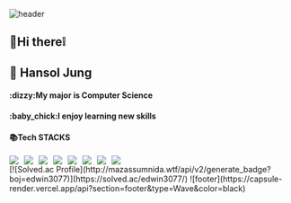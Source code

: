 
![header](https://capsule-render.vercel.app/api?section=header&type=Wave&color=black)
<a><h2>:feet:Hi there:grey_exclamation:</h2></a>
<h2>💬 Hansol Jung</h2>
<h4>:dizzy:My major is Computer Science</h4>
<h4>:baby_chick:I enjoy learning new skills</h4>
<h4>📚Tech STACKS</h4>
<div style="display: flex; gap: 10px;">
  <img src="https://img.shields.io/badge/java-007396?style=for-the-badge&logo=java&logoColor=white">
  <img src="https://img.shields.io/badge/python-3776AB?style=for-the-badge&logo=python&logoColor=white">
  <img src="https://img.shields.io/badge/html5-E34F26?style=for-the-badge&logo=html5&logoColor=white">
  <img src="https://img.shields.io/badge/css-1572B6?style=for-the-badge&logo=css3&logoColor=white">
  <img src="https://img.shields.io/badge/javascript-F7DF1E?style=for-the-badge&logo=javascript&logoColor=black">
  <img src="https://img.shields.io/badge/react-61DAFB?style=for-the-badge&logo=react&logoColor=black">
  <img src="https://img.shields.io/badge/node.js-339933?style=for-the-badge&logo=node.js&logoColor=white">
  <img src="https://img.shields.io/badge/React Native-61DAFB?style=for-the-badge&logo=React&logoColor=black">
</div>
[![Solved.ac Profile](http://mazassumnida.wtf/api/v2/generate_badge?boj=edwin3077)](https://solved.ac/edwin3077/)
![footer](https://capsule-render.vercel.app/api?section=footer&type=Wave&color=black)

<!--
**Jhsol3077/Jhsol3077** is a ✨ _special_ ✨ repository because its `README.md` (this file) appears on your GitHub profile.

Here are some ideas to get you started:

- 🔭 I’m currently working on ...
- 🌱 I’m currently learning ...
- 👯 I’m looking to collaborate on ...
- 🤔 I’m looking for help with ...
- 💬 Ask me about ...
- 📫 How to reach me: ...
- 😄 Pronouns: ...
- ⚡ Fun fact: ...
-->
